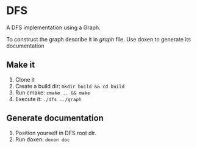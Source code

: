 # DFS

A DFS implementation using a Graph.

To construct the graph describe it in *graph* file. Use doxen to generate its documentation

## Make it

1. Clone it
2. Create a build dir: `mkdir build && cd build`
3. Run cmake: `cmake .. && make`
4. Execute it: `./dfs ../graph`

## Generate documentation

1. Position yourself in DFS root dir.
2. Run doxen: `doxen doc`
